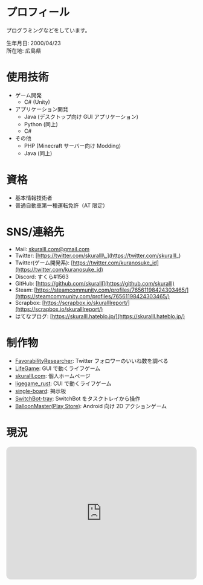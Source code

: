 # プロフィール

プログラミングなどをしています。

生年月日: 2000/04/23  
所在地: 広島県

# 使用技術

- ゲーム開発
  - C# (Unity)
- アプリケーション開発
  - Java (デスクトップ向け GUI アプリケーション)
  - Python (同上)
  - C#
- その他
  - PHP (Minecraft サーバー向け Modding)
  - Java (同上)

# 資格

- 基本情報技術者
- 普通自動車第一種運転免許（AT 限定）

# SNS/連絡先

- Mail: [skuralll.com@gmail.com](mailto:skuralll.com@gmail.com)
- Twitter: [https://twitter.com/skuralll\_](https://twitter.com/skuralll_)
- Twitter(ゲーム開発系): [https://twitter.com/kuranosuke_id](https://twitter.com/kuranosuke_id)
- Discord: すくら#1563
- GitHub: [https://github.com/skuralll](https://github.com/skuralll)
- Steam: [https://steamcommunity.com/profiles/76561198424303465/](https://steamcommunity.com/profiles/76561198424303465/)
- Scrapbox: [https://scrapbox.io/skuralllreport/](https://scrapbox.io/skuralllreport/)
- はてなブログ: [https://skuralll.hateblo.jp/](https://skuralll.hateblo.jp/)

# 制作物

- [FavorabilityResearcher](https://github.com/skuralll/FavorabilityResearcher): Twitter フォロワーのいいね数を調べる
- [LifeGame](https://github.com/skuralll/LifeGame): GUI で動くライフゲーム
- [skuralll.com](https://github.com/skuralll/skuralll.github.io): 個人ホームページ
- [ligegame_rust](https://github.com/skuralll/lifegame_rust): CUI で動くライフゲーム
- [single-board](https://github.com/skuralll/single-board): 掲示板
- [SwitchBot-tray](https://github.com/skuralll/switchbot-tray): SwitchBot をタスクトレイから操作
- [BalloonMaster(Play Store)](https://play.google.com/store/apps/details?id=com.skuralll.Balloon2): Android 向け 2D アクションゲーム

# 現況

<iframe style="border-radius:12px" src="https://open.spotify.com/embed/playlist/4QddGgFpbPCVNas2n6IoVw?utm_source=generator&theme=0" width="100%" height="352" frameBorder="0" allowfullscreen="" allow="autoplay; clipboard-write; encrypted-media; fullscreen; picture-in-picture" loading="lazy"></iframe>
